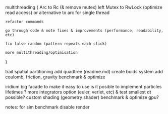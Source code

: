 multithreading {
	Arc to Rc (& remove mutex)
	left Mutex to RwLock (optimize read access) or alternative to arc for single thread
	
	refactor commands

	go through code & note fixes & improvements (performance, readability, etc)

	fix false random (pattern repeats each click)

	more multithreading/optimisation
}

trait spatial partitioning
add quadtree (readme.md)
create boids system
add coulomb, friction, gravity
benchmark & optimize

iridium big facade to make it easy to use
is it posible to implement particles lifetimes ?
more integrators option (euler, verlet, etc) & test smallest dt possible?
custom shading (geometry shader)
benchmark & optimize gpu?

notes:
for sim benchmark disable render
